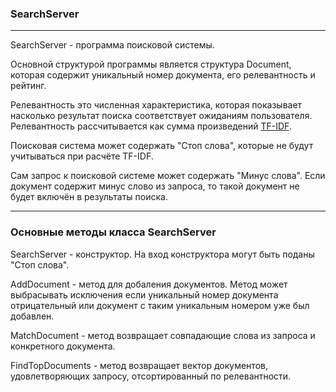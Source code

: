 ### SearchServer

---

SearchServer - программа поисковой системы.

Основной структурой программы является структура Document, которая содержит уникальный номер документа, его релевантность и рейтинг.

Релевантность это численная характеристика, которая показывает насколько результат поиска соответствует ожиданиям пользователя.
Релевантность рассчитывается как сумма произведений [TF-IDF](https://ru.wikipedia.org/wiki/TF-IDF).

Поисковая система может содержать "Стоп слова", которые не будут учитываться при расчёте TF-IDF.

Сам запрос к поисковой системе может содержать "Минус слова". Если документ содержит минус слово из запроса, то такой документ не будет включён в результаты поиска.

---

### Основные методы класса SearchServer

SearchServer - конструктор. На вход конструктора могут быть поданы "Стоп слова".

AddDocument - метод для добаления документов. Метод может выбрасывать исключения если уникальный номер документа отрицательный или документ с таким уникальным номером уже был добавлен.

MatchDocument - метод возвращает совпадающие слова из запроса и конкретного документа.

FindTopDocuments - метод возвращает вектор документов, удовлетворяющих запросу, отсортированный по релевантности.
